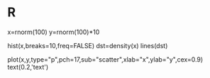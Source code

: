 # R

x=rnorm(100)
y=rnorm(100)*10

hist(x,breaks=10,freq=FALSE)
dst=density(x)
lines(dst)

plot(x,y,type="p",pch=17,sub="scatter",xlab="x",ylab="y",cex=0.9)
text(0.2,'text')
